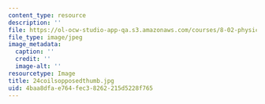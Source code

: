 ```yaml
---
content_type: resource
description: ''
file: https://ol-ocw-studio-app-qa.s3.amazonaws.com/courses/8-02-physics-ii-electricity-and-magnetism-spring-2007/4baa8dfae764fec38262215d5228f765_24coilsopposedthumb.jpg
file_type: image/jpeg
image_metadata:
  caption: ''
  credit: ''
  image-alt: ''
resourcetype: Image
title: 24coilsopposedthumb.jpg
uid: 4baa8dfa-e764-fec3-8262-215d5228f765
---
```


